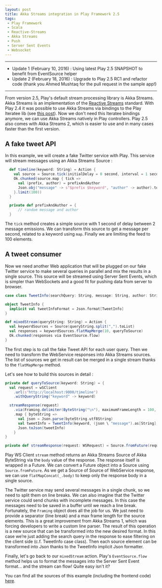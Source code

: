 ```yaml
---
layout: post
title: Akka Streams integration in Play Framework 2.5
tags:
 - Play Framework
 - Scala
 - Reactive-Streams
 - Akka Streams
 - Push
 - Server Sent Events
 - Websocket
---
```


---

 * Update 1 (February 10, 2016) : Using latest Play 2.5 SNAPSHOT to benefit from EventSource helper  
 * Update 2 (February 18, 2016) : Upgrade to Play 2.5 RC1 and refactor code (thank you Ahmed Mushtaq for the pull request in the sample app!)

---

From version 2.5, Play's default stream processing library is Akka Streams. Akka Streams is an implementation of the [Reactive Streams](http://www.reactive-streams.org/) standard.
With Play 2.4 it was possible to use Akka Streams via bindings to the Play Iteratee lib (see [this post](http://loicdescotte.github.io/posts/play-akka-streams-twitter)).
Now we don't need this Iteratee bindings anymore, we can use Akka Streams natively in Play controllers. Play 2.5 also comes with Akka Streams 2, which is easier to use and in many cases faster than the first version.

## A fake tweet API

In this example, we will create a fake Twitter service with Play. This service will stream messages using an Akka Streams Source :

```scala
  def timeline(keyword: String) = Action {
    val source = Source.tick(initialDelay = 0 second, interval = 1 second, tick = "tick")
    Ok.chunked(source.map { tick =>
      val (prefix, author) = prefixAndAuthor
      Json.obj("message" -> s"$prefix $keyword", "author" -> author).toString + "\n"
    }.limit(100))
  }

  private def prefixAndAuthor = {
      // random message and author
  }
```

The `tick` method creates a simple source with 1 second of delay between 2 message emissions. We can transform this source to get a message per second, related to a keyword using `map`. Finally we are limiting the feed to 100 elements.

## A tweet consumer

Now we need another Web application that will be plugged on our fake Twitter service to make several queries in parallel and mix the results in a single source. This source will be streamed using Server Sent Events, which is simpler than WebSockets and a good fit for pushing data from server to browser.

```scala
case class TweetInfo(searchQuery: String, message: String, author: String)

object TweetInfo {
  implicit val tweetInfoFormat = Json.format[TweetInfo]
}

def mixedStream(queryString: String) = Action {
  val keywordSources = Source(queryString.split(",").toList)
  val responses = keywordSources.flatMapMerge(10, queryToSource)
  Ok.chunked(responses via EventSource.flow)
}
```

The first step is to call the fake Tweet API for each user query. Then we need to transform the WebService responses into Akka Streams sources.
The list of sources we get in result can be merged in a single stream thanks to the `flatMapMerge` method.

Let's see how to build this sources in detail :

```scala
private def queryToSource(keyword: String) = {
  val request = wSClient
    .url(s"http://localhost:9000/timeline")
    .withQueryString("keyword" -> keyword)

  streamResponse(request)
    .via(Framing.delimiter(ByteString("\n"), maximumFrameLength = 100, allowTruncation = true))
    .map { byteString =>
      val json = Json.parse(byteString.utf8String)
      val tweetInfo = TweetInfo(keyword, (json \ "message").as[String], (json \ "author").as[String])
      Json.toJson(tweetInfo)
    }
}

private def streamResponse(request: WSRequest) = Source.fromFuture(request.stream()).flatMapConcat(_.body)
```

Play WS Client `stream` method returns an Akka Streams Source of Akka ByteString via the `body` value of the response. The response itself is wrapped in a Future.
We can convert a Future object into a Source using `Source.fromFuture`. As we get a Source of Source of WebService response, we can use `flatMapConcat(_.body)` to keep only the response body in a single source.

The Twitter service may send several messages in a single chunk, so we need to split them on line breaks.
We can also imagine that the Twitter service could send chunks with incomplete messages. In this case the messages need to be saved in a buffer until we reach a line break.
Fortunately, the `Framing` object does all the job for us. We just need to provide a separator (line break) and a max frame length for the source elements. This is a great improvement from Akka Streams 1, which was forcing developers to write a custom line parser.
The result of this operation is a new source that can be transformed into the new desired format. In this case we’re just adding the search query in the response to ease filtering on the client side (c.f. TweetInfo case class). Then each source element can be transformed into Json thanks to the TweetInfo implicit Json formatter.

Finally, let's go back to our `mixedStream` action. Play's `EventSource.flow` method helps us to format the messages into the Server Sent Event format... and the stream can flow! Quite easy isn't it?

You can find all the sources of this example (including the frontend code) [here](http://github.com/loicdescotte/touiteur).
